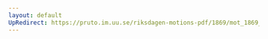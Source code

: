 ```yaml
---
layout: default
UpRedirect: https://pruto.im.uu.se/riksdagen-motions-pdf/1869/mot_1869__fk__25.pdf
---
```

